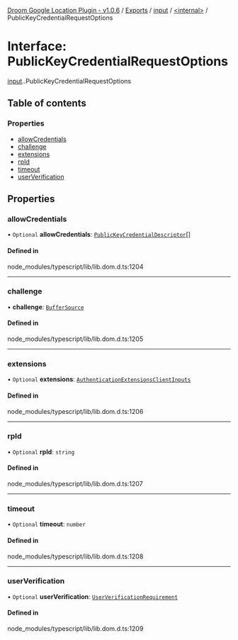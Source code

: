 [Droom Google Location Plugin - v1.0.6](../README.md) / [Exports](../modules.md) / [input](../modules/input.md) / [<internal\>](../modules/input._internal_.md) / PublicKeyCredentialRequestOptions

# Interface: PublicKeyCredentialRequestOptions

[input](../modules/input.md).[<internal>](../modules/input._internal_.md).PublicKeyCredentialRequestOptions

## Table of contents

### Properties

- [allowCredentials](input._internal_.PublicKeyCredentialRequestOptions.md#allowcredentials)
- [challenge](input._internal_.PublicKeyCredentialRequestOptions.md#challenge)
- [extensions](input._internal_.PublicKeyCredentialRequestOptions.md#extensions)
- [rpId](input._internal_.PublicKeyCredentialRequestOptions.md#rpid)
- [timeout](input._internal_.PublicKeyCredentialRequestOptions.md#timeout)
- [userVerification](input._internal_.PublicKeyCredentialRequestOptions.md#userverification)

## Properties

### allowCredentials

• `Optional` **allowCredentials**: [`PublicKeyCredentialDescriptor`](input._internal_.PublicKeyCredentialDescriptor.md)[]

#### Defined in

node_modules/typescript/lib/lib.dom.d.ts:1204

___

### challenge

• **challenge**: [`BufferSource`](../modules/input._internal_.md#buffersource)

#### Defined in

node_modules/typescript/lib/lib.dom.d.ts:1205

___

### extensions

• `Optional` **extensions**: [`AuthenticationExtensionsClientInputs`](input._internal_.AuthenticationExtensionsClientInputs.md)

#### Defined in

node_modules/typescript/lib/lib.dom.d.ts:1206

___

### rpId

• `Optional` **rpId**: `string`

#### Defined in

node_modules/typescript/lib/lib.dom.d.ts:1207

___

### timeout

• `Optional` **timeout**: `number`

#### Defined in

node_modules/typescript/lib/lib.dom.d.ts:1208

___

### userVerification

• `Optional` **userVerification**: [`UserVerificationRequirement`](../modules/input._internal_.md#userverificationrequirement)

#### Defined in

node_modules/typescript/lib/lib.dom.d.ts:1209
